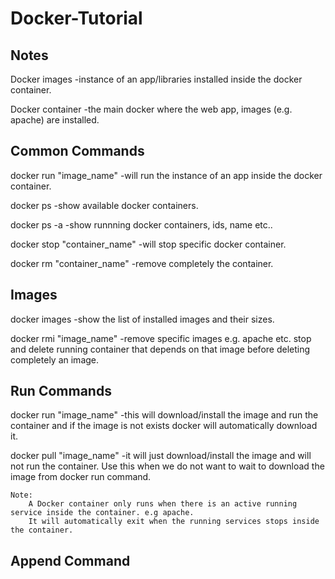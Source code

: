 # Docker-Tutorial

## Notes

Docker images -instance of an app/libraries installed inside the docker container.

Docker container -the main docker where the web app, images (e.g. apache) are installed.

## Common Commands

docker run "image_name" -will run the instance of an app inside the docker container.

docker ps -show available docker containers.

docker ps -a -show runnning docker containers, ids, name etc..

docker stop "container_name" -will stop specific docker container.

docker rm "container_name" -remove completely the container.

## Images

docker images -show the list of installed images and their sizes.

docker rmi "image_name" -remove specific images e.g. apache etc. stop and delete running container that depends on that image before deleting completely an image.
    
## Run Commands

docker run "image_name" -this will download/install the image and run the container and if the image is not exists docker will automatically download it.

docker pull "image_name" -it will just download/install the image and will not run the container. Use this when we do not want to wait to download the image from docker run command.
```
Note:
    A Docker container only runs when there is an active running service inside the container. e.g apache.
    It will automatically exit when the running services stops inside the container.
```
## Append Command


